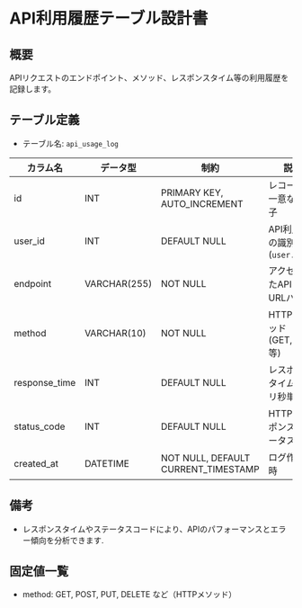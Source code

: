 # API利用履歴テーブル設計書

## 概要
APIリクエストのエンドポイント、メソッド、レスポンスタイム等の利用履歴を記録します。

## テーブル定義
- テーブル名: `api_usage_log`

| カラム名      | データ型      | 制約                              | 説明                                        |
|---------------|---------------|-----------------------------------|---------------------------------------------|
| id            | INT           | PRIMARY KEY, AUTO_INCREMENT       | レコードの一意な識別子                       |
| user_id       | INT           | DEFAULT NULL                      | API利用者の識別子 (`user.id`)                |
| endpoint      | VARCHAR(255)  | NOT NULL                          | アクセスしたAPIのURLパス                     |
| method        | VARCHAR(10)   | NOT NULL                          | HTTPメソッド (GET,POST等)                    |
| response_time | INT           | DEFAULT NULL                      | レスポンスタイム（ミリ秒単位）                |
| status_code   | INT           | DEFAULT NULL                      | HTTPレスポンスステータス                     |
| created_at    | DATETIME      | NOT NULL, DEFAULT CURRENT_TIMESTAMP | ログ作成日時                               |

## 備考
- レスポンスタイムやステータスコードにより、APIのパフォーマンスとエラー傾向を分析できます.

## 固定値一覧
- method: GET, POST, PUT, DELETE など（HTTPメソッド）
